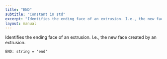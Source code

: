 ```yaml
---
title: "END"
subtitle: "Constant in std"
excerpt: "Identifies the ending face of an extrusion. I.e., the new face created by an extrusion."
layout: manual
---
```


Identifies the ending face of an extrusion. I.e., the new face created by an extrusion.

```kcl
END: string = 'end'
```




